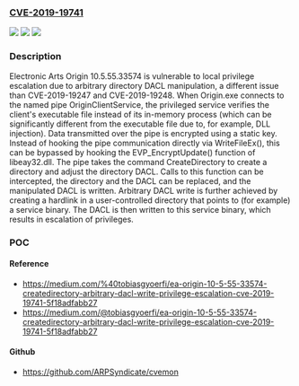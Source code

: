 ### [CVE-2019-19741](https://cve.mitre.org/cgi-bin/cvename.cgi?name=CVE-2019-19741)
![](https://img.shields.io/static/v1?label=Product&message=n%2Fa&color=blue)
![](https://img.shields.io/static/v1?label=Version&message=n%2Fa%20&color=brightgreen)
![](https://img.shields.io/static/v1?label=Vulnerability&message=n%2Fa&color=brightgreen)

### Description

Electronic Arts Origin 10.5.55.33574 is vulnerable to local privilege escalation due to arbitrary directory DACL manipulation, a different issue than CVE-2019-19247 and CVE-2019-19248. When Origin.exe connects to the named pipe OriginClientService, the privileged service verifies the client's executable file instead of its in-memory process (which can be significantly different from the executable file due to, for example, DLL injection). Data transmitted over the pipe is encrypted using a static key. Instead of hooking the pipe communication directly via WriteFileEx(), this can be bypassed by hooking the EVP_EncryptUpdate() function of libeay32.dll. The pipe takes the command CreateDirectory to create a directory and adjust the directory DACL. Calls to this function can be intercepted, the directory and the DACL can be replaced, and the manipulated DACL is written. Arbitrary DACL write is further achieved by creating a hardlink in a user-controlled directory that points to (for example) a service binary. The DACL is then written to this service binary, which results in escalation of privileges.

### POC

#### Reference
- https://medium.com/%40tobiasgyoerfi/ea-origin-10-5-55-33574-createdirectory-arbitrary-dacl-write-privilege-escalation-cve-2019-19741-5f18adfabb27
- https://medium.com/@tobiasgyoerfi/ea-origin-10-5-55-33574-createdirectory-arbitrary-dacl-write-privilege-escalation-cve-2019-19741-5f18adfabb27

#### Github
- https://github.com/ARPSyndicate/cvemon

